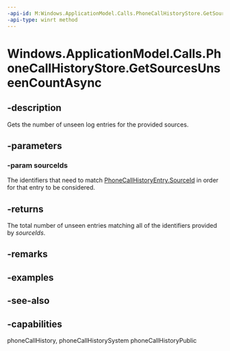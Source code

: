 ```yaml
---
-api-id: M:Windows.ApplicationModel.Calls.PhoneCallHistoryStore.GetSourcesUnseenCountAsync(Windows.Foundation.Collections.IIterable{System.String})
-api-type: winrt method
---
```


<!-- Method syntax
public Windows.Foundation.IAsyncOperation<uint> GetSourcesUnseenCountAsync(Windows.Foundation.Collections.IIterable<System.String> sourceIds)
-->

# Windows.ApplicationModel.Calls.PhoneCallHistoryStore.GetSourcesUnseenCountAsync

## -description
Gets the number of unseen log entries for the provided sources.

## -parameters
### -param sourceIds
The identifiers that need to match [PhoneCallHistoryEntry.SourceId](phonecallhistoryentry_sourceid.md) in order for that entry to be considered.

## -returns
The total number of unseen entries matching all of the identifiers provided by *sourceIds*.

## -remarks

## -examples

## -see-also


## -capabilities
phoneCallHistory, phoneCallHistorySystem
phoneCallHistoryPublic
